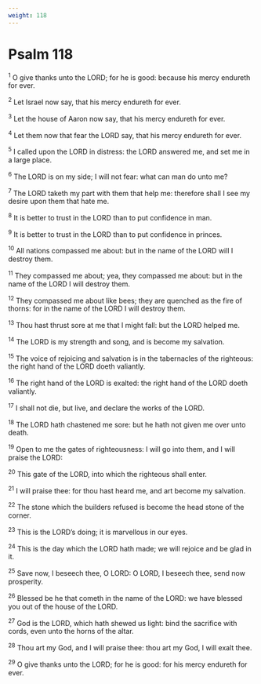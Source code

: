 ```yaml
---
weight: 118
---
```


# Psalm 118

<sup>1</sup> O give thanks unto the LORD; for he is good: because his mercy endureth for ever. 

<sup>2</sup> Let Israel now say, that his mercy endureth for ever. 

<sup>3</sup> Let the house of Aaron now say, that his mercy endureth for ever. 

<sup>4</sup> Let them now that fear the LORD say, that his mercy endureth for ever. 

<sup>5</sup> I called upon the LORD in distress: the LORD answered me, and set me in a large place. 

<sup>6</sup> The LORD is on my side; I will not fear: what can man do unto me? 

<sup>7</sup> The LORD taketh my part with them that help me: therefore shall I see my desire upon them that hate me. 

<sup>8</sup> It is better to trust in the LORD than to put confidence in man. 

<sup>9</sup> It is better to trust in the LORD than to put confidence in princes. 

<sup>10</sup> All nations compassed me about: but in the name of the LORD will I destroy them. 

<sup>11</sup> They compassed me about; yea, they compassed me about: but in the name of the LORD I will destroy them. 

<sup>12</sup> They compassed me about like bees; they are quenched as the fire of thorns: for in the name of the LORD I will destroy them. 

<sup>13</sup> Thou hast thrust sore at me that I might fall: but the LORD helped me. 

<sup>14</sup> The LORD is my strength and song, and is become my salvation. 

<sup>15</sup> The voice of rejoicing and salvation is in the tabernacles of the righteous: the right hand of the LORD doeth valiantly. 

<sup>16</sup> The right hand of the LORD is exalted: the right hand of the LORD doeth valiantly. 

<sup>17</sup> I shall not die, but live, and declare the works of the LORD. 

<sup>18</sup> The LORD hath chastened me sore: but he hath not given me over unto death. 

<sup>19</sup> Open to me the gates of righteousness: I will go into them, and I will praise the LORD: 

<sup>20</sup> This gate of the LORD, into which the righteous shall enter. 

<sup>21</sup> I will praise thee: for thou hast heard me, and art become my salvation. 

<sup>22</sup> The stone which the builders refused is become the head stone of the corner. 

<sup>23</sup> This is the LORD’s doing; it is marvellous in our eyes. 

<sup>24</sup> This is the day which the LORD hath made; we will rejoice and be glad in it. 

<sup>25</sup> Save now, I beseech thee, O LORD: O LORD, I beseech thee, send now prosperity. 

<sup>26</sup> Blessed be he that cometh in the name of the LORD: we have blessed you out of the house of the LORD. 

<sup>27</sup> God is the LORD, which hath shewed us light: bind the sacrifice with cords, even unto the horns of the altar. 

<sup>28</sup> Thou art my God, and I will praise thee: thou art my God, I will exalt thee. 

<sup>29</sup> O give thanks unto the LORD; for he is good: for his mercy endureth for ever. 


